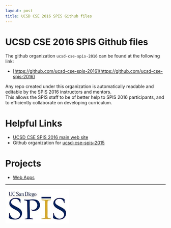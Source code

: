 ```yaml
---
layout: post
title: UCSD CSE 2016 SPIS Github files
---
```


# UCSD CSE 2016 SPIS Github files

The github organization `ucsd-cse-spis-2016` can be found at the following link:

* [https://github.com/ucsd-cse-spis-2016](https://github.com/ucsd-cse-spis-2016)

Any repo created under this organization is automatically readable and editable by the SPIS 2016 instructors and mentors.  
This allows the SPIS staff to be of better help to SPIS 2016 participants, and to efficiently collaborate on developing curriculum.

# Helpful Links

* [UCSD CSE SPIS 2016 main web site](https://sites.google.com/a/eng.ucsd.edu/spis/)
* Github organization for [ucsd-cse-spis-2015](https://github.com/ucsd-cse-spis-2015)

# Projects

* [Web Apps](projects/webapps)

----

![SPIS_logo](images/SPIS_logo.jpg)
